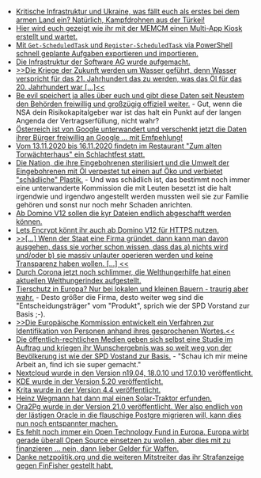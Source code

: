 * [Kritische Infrastruktur und Ukraine, was fällt euch als erstes bei dem armen Land ein? Natürlich, Kampfdrohnen aus der Türkei!](https://netzpolitik.org/2020/neuer-ruestungsdeal-ukraine-will-kampfdrohnenflotte-aus-der-tuerkei/)
* [Hier wird euch gezeigt wie ihr mit der MEMCM einen Multi-App Kiosk erstellt und wartet.](https://4sysops.com/archives/update-windows-10-multi-app-kiosk-using-run-script-in-microsoft-endpoint-configuration-manager-memcm/)
* [Mit `Get-ScheduledTask` und `Register-ScheduledTask` via PowerShell schnell geplante Aufgaben exportieren und importieren.](https://www.windowspro.de/wolfgang-sommergut/geplante-aufgaben-andere-rechner-uebertragen-powershell)
* [Die Infrastruktur der Software AG wurde aufgemacht.](https://www.bleepingcomputer.com/news/security/software-ag-it-giant-hit-with-23-million-ransom-by-clop-ransomware/)
* [>>Die Kriege der Zukunft werden um Wasser geführt, denn Wasser verspricht für das 21. Jahrhundert das zu werden, was das Öl für das 20. Jahrhundert war [...]<<](https://netzfrauen.org/2020/10/10/water-5/)
* [Be evil speichert ja alles über euch und gibt diese Daten seit Neustem den Behörden freiwillig und großzügig offiziell weiter.](https://www.golem.de/news/strafverfolgung-google-rueckt-ip-adressen-von-suchanfragen-heraus-2010-151435.html) - Gut, wenn die NSA dein Risikokapitalgeber war ist das halt ein Punkt auf der langen Angenda der Vertragserfüllung, nicht wahr?
* [Österreich ist von Google unterwandert und verschenkt jetzt die Daten ihrer Bürger freiwillig an Google ... mit Emfpehlung!](https://www.kuketz-blog.de/oesterreich-bmbwf-empfiehlt-google-in-schulen/)
* [Vom 13.11.2020 bis 16.11.2020 findetn im Restaurant "Zum alten Torwächterhaus" ein Schlachtfest statt.](https://www.fva-holzhau.de/13-bis-16-11-2020-Schlachtfest.5760-1.htm)
* [Die Nation, die ihre Eingebohrenen sterilisiert und die Umwelt der Eingebohrenen mit Öl verpestet tut einen auf Öko und verbietet "schädliche" Plastik.](https://netzfrauen.org/2020/10/11/kanada-2/) - Und was schädlich ist, das bestimmt noch immer eine unterwanderte Kommission die mit Leuten besetzt ist die halt irgendwie und irgendwo angestellt werden mussten weil sie zur Familie gehören und sonst nur noch mehr Schaden anrichten.
* [Ab Domino V12 sollen die kyr Dateien endlich abgeschafft werden können.](http://blog.nashcom.de/nashcomblog.nsf/dx/easy-kyr-file-creation-with-early-access-v12-in-production.htm)
* [Lets Encrypt könnt ihr auch ab Domino V12 für HTTPS nutzen.](http://blog.nashcom.de/nashcomblog.nsf/dx/lets-encrypt-domino-early-access-v12-in-production.htm)
* [>>[...] Wenn der Staat eine Firma gründet, dann kann man davon ausgehen, dass sie vorher schon wissen, dass das a) nichts wird und/oder b) sie massiv unlauter operieren werden und keine Transparenz haben wollen. [...] <<](https://blog.fefe.de/?ts=a17c3b75)
* [Durch Corona jetzt noch schlimmer, die Welthungerhilfe hat einen aktuellen Welthungerindex aufgestellt.](https://www.sonnenseite.com/de/umwelt/welthungerhilfe-stellt-welthunger-index-2020-vor/)
* [Tierschutz in Europa? Nur bei lokalen und kleinen Bauern - traurig aber wahr.](https://netzfrauen.org/2020/10/12/italien-2/) - Desto größer die Firma, desto weiter weg sind die "Entscheidungsträger" vom "Produkt", sprich wie der SPD Vorstand zur Basis ;-).
* [>>Die Europäische Kommission entwickelt ein Verfahren zur Identifikation von Personen anhand ihres gesprochenen Wortes.<<](https://netzpolitik.org/2020/algorithmische-ueberwachung-eu-entwickelt-abhoerplattform-mit-sprachanalyse-und-gesichtserkennung/)
* [Die öffentlich-rechtlichen Medien geben sich selbst eine Studie im Auftrag und kriegen ihr Wunschergebnis was so weit weg von der Bevölkerung ist wie der SPD Vostand zur Basis.](https://tuxproject.de/blog/2020/10/statistisch-bin-ich-super/) - "Schau ich mir meine Arbeit an, find ich sie super gemacht."
* [Nextcloud wurde in den Version n19.04, 18.0.10 und 17.0.10 veröffentlicht.](https://nextcloud.com/blog/minor-releases-19-0-4-18-0-10-and-17-0-10-are-here-end-of-support-for-17/)
* [KDE wurde in der Version 5.20 veröffentlicht.](https://www.phoronix.com/scan.php?page=news_item&px=KDE-Plasma-5.20-Released)
* [Krita wurde in der Version 4.4 veröffentlicht.](https://www.phoronix.com/scan.php?page=news_item&px=Krita-4.4-Released)
* [Heinz Wegmann hat dann mal einen Solar-Traktor erfunden.](https://www.sonnenseite.com/de/zukunft/mit-sonnenkraft-den-acker-pfluegen/)
* [Ora2Pg wurde in der Version 21.0 veröffentlicht. Wer also endlich von der lästigen Oracle in die flauschige Postgre migrieren will, kann dies nun noch entspannter machen.](https://www.postgresql.org/about/news/ora2pg-v210-has-been-released-2090/)
* [Es fehlt noch immer ein Open Technology Fund in Europa. Europa wirbt gerade überall Open Source einsetzen zu wollen, aber dies mit zu finanzieren ... nein, dann lieber Gelder für Waffen.](https://netzpolitik.org/2020/wo-bleibt-europas-open-technology-fund/)
* [Danke netzpolitik.org und die weiteren Mitstreiter das ihr Strafanzeige gegen FinFisher gestellt habt.](https://netzpolitik.org/2020/unsere-strafanzeige-razzia-bei-staatstrojaner-firma-finfisher-in-muenchen/)
